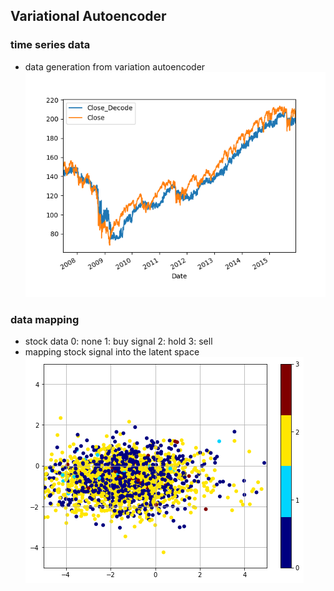 ## Variational Autoencoder

### time series data  
- data generation from variation autoencoder  
![](./pictures/gen_stock.png)

### data mapping
- stock data 0: none 1: buy signal 2: hold 3: sell  
- mapping stock signal into the latent space  
![](./pictures/mapping.png)
